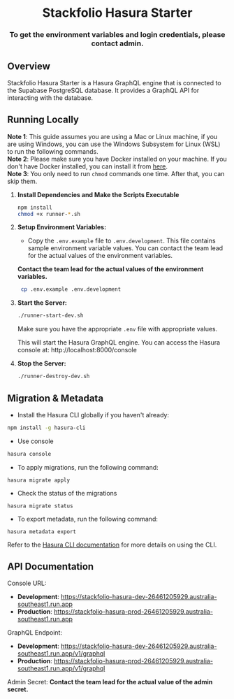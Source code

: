 <h1 align='center'>Stackfolio Hasura Starter</h1>

<h3 align="center">To get the environment variables and login credentials, please contact admin.</h3>

## Overview

Stackfolio Hasura Starter is a Hasura GraphQL engine that is connected to the Supabase PostgreSQL database. It provides a GraphQL API for interacting with the database.

## Running Locally

**Note 1**: This guide assumes you are using a Mac or Linux machine, if you are using Windows, you can use the Windows Subsystem for Linux (WSL) to run the following commands.  
**Note 2**: Please make sure you have Docker installed on your machine. If you don't have Docker installed, you can install it from [here](https://docs.docker.com/get-docker/).  
**Note 3**: You only need to run `chmod` commands one time. After that, you can skip them.

1. **Install Dependencies and Make the Scripts Executable**

   ```bash
   npm install
   chmod +x runner-*.sh
   ```

2. **Setup Environment Variables:**

   - Copy the `.env.example` file to `.env.development`. This file contains sample environment variable values. You can contact the team lead for the actual values of the environment variables.

   **Contact the team lead for the actual values of the environment variables.**

   ```bash
    cp .env.example .env.development
   ```

3. **Start the Server:**

   ```bash
   ./runner-start-dev.sh
   ```

   Make sure you have the appropriate `.env` file with appropriate values.

   This will start the Hasura GraphQL engine. You can access the Hasura console at: http://localhost:8000/console

4. **Stop the Server:**

   ```bash
   ./runner-destroy-dev.sh
   ```

## Migration & Metadata

- Install the Hasura CLI globally if you haven't already:

```bash
npm install -g hasura-cli
```

- Use console

```bash
hasura console
```

- To apply migrations, run the following command:

```
hasura migrate apply
```

- Check the status of the migrations

```
hasura migrate status
```

- To export metadata, run the following command:

```
hasura metadata export
```

Refer to the [Hasura CLI documentation](https://hasura.io/docs/latest/hasura-cli/) for more details on using the CLI.

## API Documentation

Console URL:
   - **Development**: https://stackfolio-hasura-dev-26461205929.australia-southeast1.run.app
   - **Production**: https://stackfolio-hasura-prod-26461205929.australia-southeast1.run.app

GraphQL Endpoint: 
   - **Development**: https://stackfolio-hasura-dev-26461205929.australia-southeast1.run.app/v1/graphql
   - **Production**: https://stackfolio-hasura-prod-26461205929.australia-southeast1.run.app/v1/graphql

Admin Secret: **Contact the team lead for the actual value of the admin secret.**
